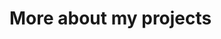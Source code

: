 <html>
 <head>
     <h1>More about my projects</h1>
 <object data="a.html"></object>
 <object data="a1.html"></object>
 <object data="a2.html"></object>
 </head>
</html>

